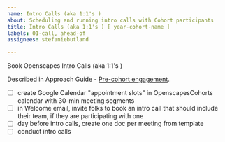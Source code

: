 ```yaml
---
name: Intro Calls (aka 1:1's )
about: Scheduling and running intro calls with Cohort participants
title: Intro Calls (aka 1:1's ) [ year-cohort-name ]
labels: 01-call, ahead-of
assignees: stefaniebutland

---
```


Book Openscapes Intro Calls (aka 1:1's )

Described in Approach Guide - [Pre-cohort engagement](https://openscapes.github.io/approach-guide/champions/pre-cohort-engage.html#intro-calls).

- [ ] create Google Calendar "appointment slots" in OpenscapesCohorts calendar with 30-min meeting segments 
- [ ] in Welcome email, invite folks to book an intro call that should include their team, if they are participating with one
- [ ] day before intro calls, create one doc per meeting from template
- [ ] conduct intro calls
